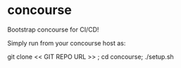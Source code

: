 # concourse
Bootstrap concourse for CI/CD!

Simply run from your concourse host as:

git clone << GIT REPO URL >> ; cd concourse; ./setup.sh
